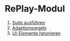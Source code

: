 # RePlay-Modul

 1. [Suite ausführen](suite-ausfuehren.md)
 1. [Adaptionsregeln](adaptions-regeln.md)
 1. [UI-Elemente Ignorieren](ui-elemente-ignorieren.md)

